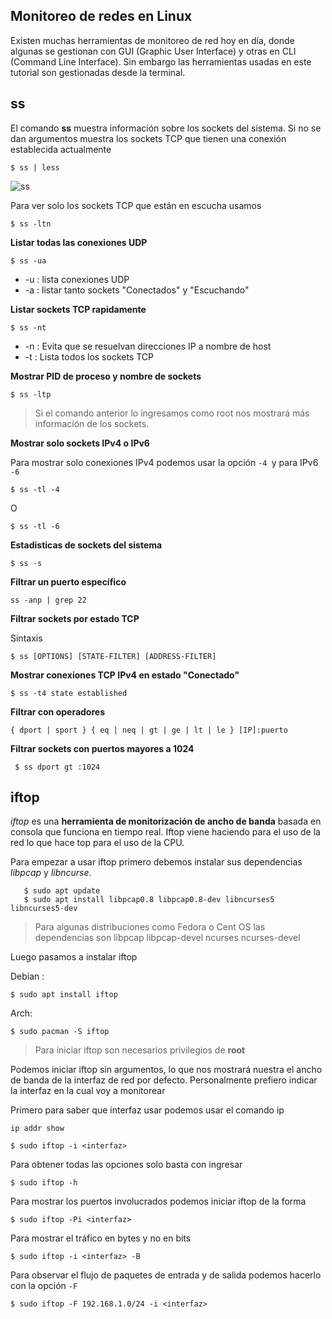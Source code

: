 ﻿
## Monitoreo de redes en Linux

Existen muchas herramientas de monitoreo de red hoy en día, donde algunas se gestionan con GUI (Graphic User Interface) y otras en CLI (Command Line Interface). Sin embargo las herramientas usadas en este tutorial son gestionadas desde la terminal. 

## ss 
El comando **ss** muestra información sobre los sockets del sistema. Si no se dan argumentos muestra los sockets TCP que tienen una conexión establecida actualmente

    $ ss | less
    
   ![ss](https://geekstuff.org/wp-content/uploads/2019/02/ss-1024x537.png)

Para ver solo los sockets TCP que están en escucha usamos 

    $ ss -ltn

**Listar todas las conexiones UDP**

    $ ss -ua

- -u : lista conexiones UDP
- -a : listar tanto sockets "Conectados" y "Escuchando"

**Listar sockets TCP rapidamente**

    $ ss -nt
- -n : Evita que se resuelvan direcciones IP a nombre de host
- -t : Lista todos los sockets TCP

**Mostrar PID de proceso y nombre de sockets**

    $ ss -ltp
> Si el comando anterior lo ingresamos como root nos mostrará más información de los sockets.


**Mostrar solo sockets IPv4 o IPv6**

Para mostrar solo conexiones IPv4 podemos usar la opción `-4 `y para IPv6 `-6`

    $ ss -tl -4 
O

	$ ss -tl -6

**Estadisticas de sockets del sistema**

    $ ss -s 

**Filtrar un puerto específico**

    ss -anp | grep 22 



**Filtrar sockets por estado TCP**

Sintaxis

    $ ss [OPTIONS] [STATE-FILTER] [ADDRESS-FILTER]

**Mostrar conexiones TCP IPv4 en estado "Conectado"**

    $ ss -t4 state established

**Filtrar con operadores** 

    { dport | sport } { eq | neq | gt | ge | lt | le } [IP]:puerto

**Filtrar sockets con puertos mayores a 1024**

     $ ss dport gt :1024

 
## iftop
*iftop* es una **herramienta de monitorización de ancho de banda** basada en consola que funciona en tiempo real.
Iftop viene haciendo para el uso de la red lo que hace top para el uso de la CPU.

Para empezar a usar iftop primero debemos instalar sus dependencias *libpcap* y *libncurse*.


	   $ sudo apt update
	   $ sudo apt install libpcap0.8 libpcap0.8-dev libncurses5 libncurses5-dev

> Para algunas distribuciones como Fedora o Cent OS las dependencias son  libpcap libpcap-devel ncurses ncurses-devel

Luego pasamos a instalar iftop 

Debian :

    $ sudo apt install iftop

Arch:

    $ sudo pacman -S iftop 

   
   > Para iniciar iftop son necesarios privilegios de **root**
   
   Podemos iniciar iftop sin argumentos, lo que nos mostrará nuestra el ancho de banda de la interfaz de red por defecto. Personalmente prefiero indicar la interfaz en la cual voy a monitorear 

Primero para saber que interfaz usar podemos usar el comando ip 

    ip addr show 
    
    $ sudo iftop -i <interfaz> 

Para obtener todas las opciones solo basta con ingresar 

    $ sudo iftop -h 

Para mostrar los puertos involucrados podemos iniciar iftop de la forma 

    $ sudo iftop -Pi <interfaz>
   
  Para mostrar el tráfico en bytes y no en bits 
  

    $ sudo iftop -i <interfaz> -B

Para observar el flujo de paquetes de entrada y de salida podemos hacerlo con la opción `-F`

    $ sudo iftop -F 192.168.1.0/24 -i <interfaz> 
   
   

